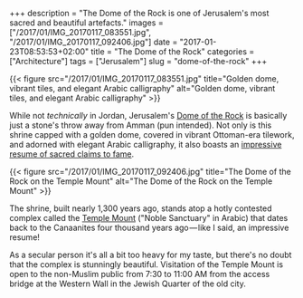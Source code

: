 +++
description = "The Dome of the Rock is one of Jerusalem's most sacred and beautiful artefacts."
images = ["/2017/01/IMG_20170117_083551.jpg", "/2017/01/IMG_20170117_092406.jpg"]
date = "2017-01-23T08:53:53+02:00"
title = "The Dome of the Rock"
categories = ["Architecture"]
tags = ["Jerusalem"]
slug = "dome-of-the-rock"
+++

{{< figure src="/2017/01/IMG_20170117_083551.jpg" title="Golden dome, vibrant tiles, and elegant Arabic calligraphy" alt="Golden dome, vibrant tiles, and elegant Arabic calligraphy" >}}

While not _technically_ in Jordan, Jerusalem's [Dome of the Rock](https://en.wikipedia.org/wiki/Dome_of_the_Rock) is basically just a stone's throw away from Amman (pun intended). Not only is this shrine capped with a golden dome, covered in vibrant Ottoman-era tilework, and adorned with elegant Arabic calligraphy, it also boasts an [impressive resume of sacred claims to fame](https://en.wikipedia.org/wiki/Foundation_Stone).

<!--more-->

{{< figure src="/2017/01/IMG_20170117_092406.jpg" title="The Dome of the Rock on the Temple Mount" alt="The Dome of the Rock on the Temple Mount" >}}

The shrine, built nearly 1,300 years ago, stands atop a hotly contested complex called the [Temple Mount](https://en.wikipedia.org/wiki/Temple_Mount) ("Noble Sanctuary" in Arabic) that dates back to the Canaanites four thousand years ago — like I said, an impressive resume!

As a secular person it's all a bit too heavy for my taste, but there's no doubt that the complex is stunningly beautiful. Visitation of the Temple Mount is open to the non-Muslim public from 7:30 to 11:00 AM from the access bridge at the Western Wall in the Jewish Quarter of the old city.
